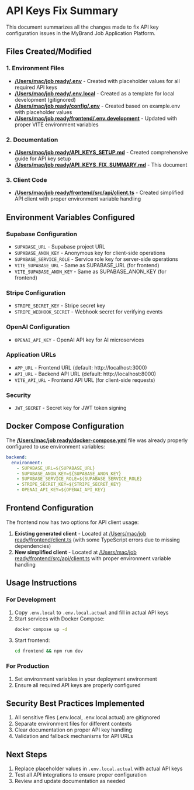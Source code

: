 # API Keys Fix Summary

This document summarizes all the changes made to fix API key configuration issues in the MyBrand Job Application Platform.

## Files Created/Modified

### 1. Environment Files
- **[/Users/mac/job ready/.env](file:///Users/mac/job%20ready/.env)** - Created with placeholder values for all required API keys
- **[/Users/mac/job ready/.env.local](file:///Users/mac/job%20ready/.env.local)** - Created as a template for local development (gitignored)
- **[/Users/mac/job ready/config/.env](file:///Users/mac/job%20ready/config/.env)** - Created based on example.env with placeholder values
- **[/Users/mac/job ready/frontend/.env.development](file:///Users/mac/job%20ready/frontend/.env.development)** - Updated with proper VITE environment variables

### 2. Documentation
- **[/Users/mac/job ready/API_KEYS_SETUP.md](file:///Users/mac/job%20ready/API_KEYS_SETUP.md)** - Created comprehensive guide for API key setup
- **[/Users/mac/job ready/API_KEYS_FIX_SUMMARY.md](file:///Users/mac/job%20ready/API_KEYS_FIX_SUMMARY.md)** - This document

### 3. Client Code
- **[/Users/mac/job ready/frontend/src/api/client.ts](file:///Users/mac/job%20ready/frontend/src/api/client.ts)** - Created simplified API client with proper environment variable handling

## Environment Variables Configured

### Supabase Configuration
- `SUPABASE_URL` - Supabase project URL
- `SUPABASE_ANON_KEY` - Anonymous key for client-side operations
- `SUPABASE_SERVICE_ROLE` - Service role key for server-side operations
- `VITE_SUPABASE_URL` - Same as SUPABASE_URL (for frontend)
- `VITE_SUPABASE_ANON_KEY` - Same as SUPABASE_ANON_KEY (for frontend)

### Stripe Configuration
- `STRIPE_SECRET_KEY` - Stripe secret key
- `STRIPE_WEBHOOK_SECRET` - Webhook secret for verifying events

### OpenAI Configuration
- `OPENAI_API_KEY` - OpenAI API key for AI microservices

### Application URLs
- `APP_URL` - Frontend URL (default: http://localhost:3000)
- `API_URL` - Backend API URL (default: http://localhost:8000)
- `VITE_API_URL` - Frontend API URL (for client-side requests)

### Security
- `JWT_SECRET` - Secret key for JWT token signing

## Docker Compose Configuration

The **[/Users/mac/job ready/docker-compose.yml](file:///Users/mac/job%20ready/docker-compose.yml)** file was already properly configured to use environment variables:

```yaml
backend:
  environment:
    - SUPABASE_URL=${SUPABASE_URL}
    - SUPABASE_ANON_KEY=${SUPABASE_ANON_KEY}
    - SUPABASE_SERVICE_ROLE=${SUPABASE_SERVICE_ROLE}
    - STRIPE_SECRET_KEY=${STRIPE_SECRET_KEY}
    - OPENAI_API_KEY=${OPENAI_API_KEY}
```

## Frontend Configuration

The frontend now has two options for API client usage:

1. **Existing generated client** - Located at [/Users/mac/job ready/frontend/client.ts](file:///Users/mac/job%20ready/frontend/client.ts) (with some TypeScript errors due to missing dependencies)
2. **New simplified client** - Located at [/Users/mac/job ready/frontend/src/api/client.ts](file:///Users/mac/job%20ready/frontend/src/api/client.ts) with proper environment variable handling

## Usage Instructions

### For Development
1. Copy `.env.local` to `.env.local.actual` and fill in actual API keys
2. Start services with Docker Compose:
   ```bash
   docker compose up -d
   ```
3. Start frontend:
   ```bash
   cd frontend && npm run dev
   ```

### For Production
1. Set environment variables in your deployment environment
2. Ensure all required API keys are properly configured

## Security Best Practices Implemented

1. All sensitive files (.env.local, .env.local.actual) are gitignored
2. Separate environment files for different contexts
3. Clear documentation on proper API key handling
4. Validation and fallback mechanisms for API URLs

## Next Steps

1. Replace placeholder values in `.env.local.actual` with actual API keys
2. Test all API integrations to ensure proper configuration
3. Review and update documentation as needed